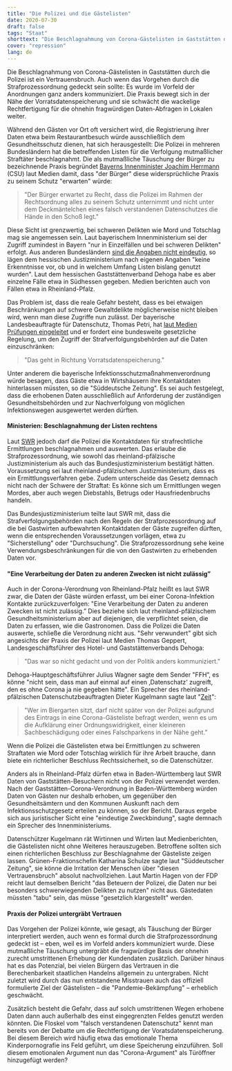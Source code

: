 ```yaml
---
title: "Die Polizei und die Gästelisten"
date: 2020-07-30
draft: false
tags: "Staat"
shorttext: "Die Beschlagnahmung von Corona-Gästelisten in Gaststätten durch die Polizei ist ein Vertrauensbruch. Auch wenn das Vorgehen durch die Strafprozessordnung gedeckt sein sollte ..."
cover: "repression"
lang: de
---
```


Die Beschlagnahmung von Corona-Gästelisten in Gaststätten durch die Polizei ist ein Vertrauensbruch. Auch wenn das Vorgehen durch die Strafprozessordnung gedeckt sein sollte: Es wurde im Vorfeld der Anordnungen ganz anders kommuniziert. Die Praxis bewegt sich in der Nähe der Vorratsdatenspeicherung und sie schwächt die wackelige Rechtfertigung für die ohnehin fragwürdigen Daten-Abfragen in Lokalen weiter.

Während den Gästen vor Ort oft versichert wird, die Registrierung ihrer Daten etwa beim Restaurantbesuch würde ausschließlich dem Gesundheitsschutz dienen, hat sich herausgestellt: Die Polizei in mehreren Bundesländern hat die betreffenden Listen für die Verfolgung mutmaßlicher Straftäter beschlagnahmt. Die als mutmaßliche Täuschung der Bürger zu bezeichnende Praxis begründet [Bayerns Innenminister Joachim Herrmann](https://www.sueddeutsche.de/bayern/corona-bayern-gaestelisten-polizei-herrmann-1.4971971 "Innenminister Herrmann verteidigt Corona-Gästelisten") (CSU) laut Medien damit, dass "der Bürger" diese widersprüchliche Praxis zu seinem Schutz "erwarten" würde:

> "Der Bürger erwartet zu Recht, dass die Polizei im Rahmen der Rechtsordnung alles zu seinem Schutz unternimmt und nicht unter dem Deckmäntelchen eines falsch verstandenen Datenschutzes die Hände in den Schoß legt."

Diese Sicht ist grenzwertig, bei schweren Delikten wie Mord und Totschlag mag sie angemessen sein. Laut bayerischem Innenministerium sei der Zugriff zumindest in Bayern "nur in Einzelfällen und bei schweren Delikten" erfolgt. Aus anderen Bundesländern [sind die Angaben nicht eindeutig](https://www.sueddeutsche.de/politik/datenschutz-wiesbaden-nutzung-von-corona-gaestelisten-umstritten-dpa.urn-newsml-dpa-com-20090101-200723-99-900495 "Nutzung von Corona-Gästelisten umstritten"), so lägen dem hessischen Justizministerium nach eigenen Angaben "keine Erkenntnisse vor, ob und in welchem Umfang Listen bislang genutzt wurden". Laut dem hessischen Gaststättenverband Dehoga habe es aber einzelne Fälle etwa in Südhessen gegeben. Medien berichten auch von Fällen etwa in Rheinland-Pfalz.

Das Problem ist, dass die reale Gefahr besteht, dass es bei etwaigen Beschränkungen auf schwere Gewaltdelikte möglicherweise nicht bleiben wird, wenn man diese Zugriffe nun zulässt. Der bayerische Landesbeauftragte für Datenschutz, Thomas Petri, hat [laut Medien Prüfungen eingeleitet](https://www.sueddeutsche.de/bayern/bayern-polizei-gaestelisten-corona-1.4966622 "Polizei nutzt Corona-Gästelisten für Ermittlungen") und er fordert eine bundesweite gesetzliche Regelung, um den Zugriff der Strafverfolgungsbehörden auf die Daten einzuschränken:

> "Das geht in Richtung Vorratsdatenspeicherung."

Unter anderem die bayerische Infektionsschutzmaßnahmenverordnung würde besagen, dass Gäste etwa in Wirtshäusern ihre Kontaktdaten hinterlassen müssten, so die "Süddeutsche Zeitung". Es sei auch festgelegt, dass die erhobenen Daten ausschließlich auf Anforderung der zuständigen Gesundheitsbehörden und zur Nachverfolgung von möglichen Infektionswegen ausgewertet werden dürften.

#### Ministerien: Beschlagnahmung der Listen rechtens

Laut [SWR](https://www.swr.de/swraktuell/rheinland-pfalz/polizei-darf-corona-daten-fuer-strafrechtliche-ermittlungen-nutzen-100.html "Polizei nutzte Corona-Kontaktdaten in Einzelfällen") jedoch darf die Polizei die Kontaktdaten für strafrechtliche Ermittlungen beschlagnahmen und auswerten. Das erlaube die Strafprozessordnung, wie sowohl das rheinland-pfälzische Justizministerium als auch das Bundesjustizministerium bestätigt hätten. Voraussetzung sei laut rheinland-pfälzischem Justizministerium, dass es ein Ermittlungsverfahren gebe. Zudem unterscheide das Gesetz demnach nicht nach der Schwere der Straftat: Es könne sich um Ermittlungen wegen Mordes, aber auch wegen Diebstahls, Betrugs oder Hausfriedenbruchs handeln.

Das Bundesjustizministerium teilte laut SWR mit, dass die Strafverfolgungsbehörden nach den Regeln der Strafprozessordnung auf die bei Gastwirten aufbewahrten Kontaktdaten der Gäste zugreifen dürften, wenn die entsprechenden Voraussetzungen vorlägen, etwa zu "Sicherstellung" oder "Durchsuchung". Die Strafprozessordnung sehe keine Verwendungsbeschränkungen für die von den Gastwirten zu erhebenden Daten vor.

#### "Eine Verarbeitung der Daten zu anderen Zwecken ist nicht zulässig”

Auch in der Corona-Verordnung von Rheinland-Pfalz heißt es laut SWR zwar, die Daten der Gäste würden erfasst, um bei einer Corona-Infektion Kontakte zurückzuverfolgen: "Eine Verarbeitung der Daten zu anderen Zwecken ist nicht zulässig.” Dies beziehe sich laut rheinland-pfälzischem Gesundheitsministerium aber auf diejenigen, die verpflichtet seien, die Daten zu erfassen, wie die Gastronomen. Dass die Polizei die Daten auswerte, schließe die Verordnung nicht aus. "Sehr verwundert" gibt sich angesichts der Praxis der Polizei laut Medien Thomas Geppert, Landesgeschäftsführer des Hotel- und Gaststättenverbands Dehoga:

> "Das war so nicht gedacht und von der Politik anders kommuniziert."

Dehoga-Hauptgeschäftsführer Julius Wagner sagte dem Sender "FFH”, es könne "nicht sein, dass man auf einmal auf einen ‚Datenschatz‘ zugreift, den es ohne Corona ja nie gegeben hätte". Ein Sprecher des rheinland-pfälzischen Datenschutzbeauftragten Dieter Kugelmann sagte laut "[Zeit](https://www.zeit.de/zustimmung?url=https%3A%2F%2Fwww.zeit.de%2Fpolitik%2Fdeutschland%2F2020-07%2Fdatenschutz-corona-gaestelisten-gastronomie-polizei-nutzung-bedingungen "Datenschützer fordern sparsamen Polizeizugriff auf Corona-Gästelisten")":

> "Wer im Biergarten sitzt, darf nicht später von der Polizei aufgrund des Eintrags in eine Corona-Gästeliste befragt werden, wenn es um die Aufklärung einer Ordnungswidrigkeit, einer kleineren Sachbeschädigung oder eines Falschparkens in der Nähe geht.”

Wenn die Polizei die Gästelisten etwa bei Ermittlungen zu schweren Straftaten wie Mord oder Totschlag wirklich für ihre Arbeit brauche, dann biete ein richterlicher Beschluss Rechtssicherheit, so die Datenschützer. 

Anders als in Rheinland-Pfalz dürfen etwa in Baden-Württemberg laut SWR Daten von Gaststätten-Besuchern nicht von der Polizei verwendet werden. Nach der Gaststätten-Corona-Verordnung in Baden-Württemberg würden Daten von Gästen nur deshalb erhoben, um gegenüber den Gesundheitsämtern und den Kommunen Auskunft nach dem Infektionsschutzgesetz erteilen zu können, so der Bericht. Daraus ergebe sich aus juristischer Sicht eine "eindeutige Zweckbindung", sagte demnach ein Sprecher des Innenministeriums.

Datenschützer Kugelmann rät Wirtinnen und Wirten laut Medienberichten, die Gästelisten nicht ohne Weiteres herauszugeben. Betroffene sollten sich einen richterlichen Beschluss zur Beschlagnahme der Gästeliste zeigen lassen. Grünen-Fraktionschefin Katharina Schulze sagte laut "Süddeutscher Zeitung", sie könne die Irritation der Menschen über "diesen Vertrauensbruch" absolut nachvollziehen. Laut Martin Hagen von der FDP reicht laut demselben Bericht "das Beteuern der Polizei, die Daten nur bei besonders schwerwiegenden Delikten zu nutzen" nicht aus. Gästedaten müssten "tabu" sein, das müsse "gesetzlich klargestellt" werden.

#### Praxis der Polizei untergräbt Vertrauen

Das Vorgehen der Polizei könnte, wie gesagt, als Täuschung der Bürger interpretiert werden, auch wenn es formal durch die Strafprozessordnung gedeckt ist – eben, weil es im Vorfeld anders kommuniziert wurde. Diese mutmaßliche Täuschung untergräbt die fragwürdige Basis der ohnehin zurecht umstrittenen Erhebung der Kundendaten zusätzlich. Darüber hinaus hat es das Potenzial, bei vielen Bürgern das Vertrauen in die Berechenbarkeit staatlichen Handelns allgemein zu untergraben. Nicht zuletzt wird durch das nun entstandene Misstrauen auch das offiziell formulierte Ziel der Gästelisten – die "Pandemie-Bekämpfung" – erheblich geschwächt.

Zusätzlich besteht die Gefahr, dass auf solch umstrittenen Wegen erhobene Daten dann auch außerhalb des einst eingegrenzten Feldes genutzt werden könnten. Die Floskel vom "falsch verstandenen Datenschutz" kennt man bereits von der Debatte um die Rechtfertigung der Voratsdatenspeicherung. Bei diesem Bereich wird häufig etwa das emotionale Thema Kinderpornografie ins Feld geführt, um diese Speicherung einzuführen. Soll diesem emotionalen Argument nun das "Corona-Argument" als Türöffner hinzugefügt werden?

